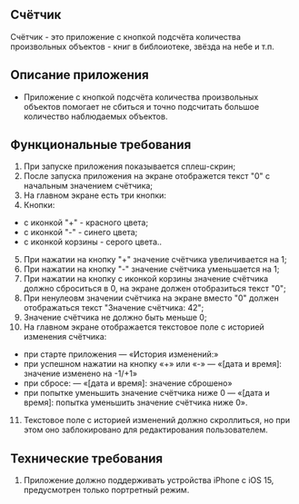 ## **Счётчик**

Счётчик - это приложение с кнопкой подсчёта количества произвольных объектов - книг в библоиотеке, звёзда на небе и т.п.

## **Описание приложения**
- Приложение с кнопкой подсчёта количества произвольных объектов помогает не сбиться и точно подсчитать большое количество наблюдаемых объектов. 

## **Функциональные требования**
1. При запуске приложения показывается сплеш-скрин;
2. После запуска приложения на экране отображется текст "0" с начальным значением счётчика; 
3. На главном экране есть три кнопки:
4. Кнопки:
 - с иконкой "+" - красного цвета;
 - с иконкой "-" - синего цвета;
 - с иконкой корзины - серого цвета..
5. При нажатии на кнопку "+" значение счётчика увеличивается на 1;
6. При нажатии на кнопку "-" значение счётчика уменьшается на 1;
7. При нажатии на кнопку с иконкой корзины значение счётчика должно сброситься в 0, на экране должен отобразиться текст "0";
8. При ненулеовм значении счётчика на экране вместо "0" должен отображаться текст "Значение счётчика: 42";
9. Значение счётчика не должно быть меньше 0;
10. На главном экране отображается текстовое поле с историей изменения счётчика:
 - при старте приложения — «История изменений:»
 - при успешном нажатии на кнопку «+» или «-» — «[дата и время]: значение изменено на -1/+1»
- при сбросе: — «[дата и время]: значение сброшено»
- при попытке уменьшить значение счётчика ниже 0 — «[дата и время]: попытка уменьшить значение счётчика ниже 0».
11. Текстовое поле с историей изменений должно скроллиться, но при этом оно заблокировано для редактирования пользователем.

## **Технические требования**
1. Приложение должно поддерживать устройства iPhone с iOS 15, предусмотрен только портретный режим.
